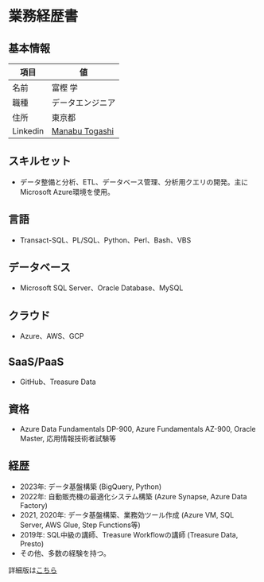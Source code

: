 # 業務経歴書

## 基本情報

|項目|値|
|----|----|
|名前|富樫 学|
|職種|データエンジニア|
|住所|東京都|
|Linkedin|[Manabu Togashi](https://www.linkedin.com/in/manabu-togashi-ba96811b2/)|

## スキルセット
- データ整備と分析、ETL、データベース管理、分析用クエリの開発。主にMicrosoft Azure環境を使用。

## 言語
- Transact-SQL、PL/SQL、Python、Perl、Bash、VBS

## データベース
- Microsoft SQL Server、Oracle Database、MySQL

## クラウド
  - Azure、AWS、GCP

## SaaS/PaaS
- GitHub、Treasure Data

## 資格
- Azure Data Fundamentals DP-900, Azure Fundamentals AZ-900, Oracle Master, 応用情報技術者試験等

## 経歴
- 2023年: データ基盤構築 (BigQuery, Python)
- 2022年: 自動販売機の最適化システム構築 (Azure Synapse, Azure Data Factory)
- 2021, 2020年: データ基盤構築、業務効ツール作成 (Azure VM, SQL Server, AWS Glue, Step Functions等)
- 2019年: SQL中級の講師、Treasure Workflowの講師 (Treasure Data, Presto)
- その他、多数の経験を持つ。

詳細版は[こちら](https://github.com/togashimanabu/sample/blob/master/profile_detail.md)